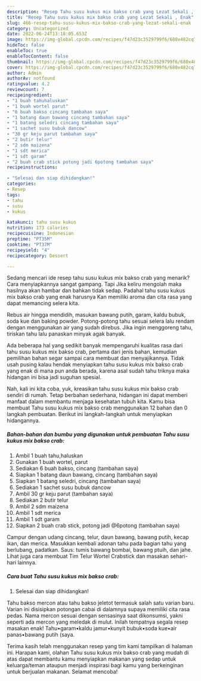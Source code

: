 ```yaml
---
description: "Resep Tahu susu kukus mix bakso crab yang Lezat Sekali , Enak"
title: "Resep Tahu susu kukus mix bakso crab yang Lezat Sekali , Enak"
slug: 466-resep-tahu-susu-kukus-mix-bakso-crab-yang-lezat-sekali-enak
category: Uncategorized
date: 2022-06-24T13:18:05.653Z
image: https://img-global.cpcdn.com/recipes/f47d23c3529799f6/680x482cq70/tahu-susu-kukus-mix-bakso-crab-foto-resep-utama.jpg
hideToc: false
enableToc: true
enableTocContent: false
thumbnail: https://img-global.cpcdn.com/recipes/f47d23c3529799f6/680x482cq70/tahu-susu-kukus-mix-bakso-crab-foto-resep-utama.jpg
cover: https://img-global.cpcdn.com/recipes/f47d23c3529799f6/680x482cq70/tahu-susu-kukus-mix-bakso-crab-foto-resep-utama.jpg
author: Admin
authorAv: notfound
ratingvalue: 4.2
reviewcount: 7
recipeingredient:
- "1 buah tahuhaluskan"
- "1 buah wortel parut"
- "6 buah bakso cincang tambahan saya"
- "1 batang daun bawang cincang tambahan saya"
- "1 batang seledri cincang tambahan saya"
- "1 sachet susu bubuk dancow"
- "30 gr keju parut tambahan saya"
- "2 butir telur"
- "2 sdm maizena"
- "1 sdt merica"
- "1 sdt garam"
- "2 buah crab stick potong jadi 6potong tambahan saya"
recipeinstructions:

- "Selesai dan siap dihidangkan!"
categories:
- Resep
tags:
- tahu
- susu
- kukus

katakunci: tahu susu kukus 
nutrition: 173 calories
recipecuisine: Indonesian
preptime: "PT35M"
cooktime: "PT37M"
recipeyield: "4"
recipecategory: Dessert

---
```



Sedang mencari ide resep tahu susu kukus mix bakso crab yang menarik? Cara menyiapkannya sangat gampang. Tapi Jika keliru mengolah maka hasilnya akan hambar dan bahkan tidak sedap. Padahal tahu susu kukus mix bakso crab yang enak harusnya Kan memiliki aroma dan cita rasa yang dapat memancing selera kita.


Rebus air hingga mendidih, masukan bawang putih, garam, kaldu bubuk, soda kue dan baking powder. Potong-potong tahu sesuai selera lalu rendam dengan menggunakan air yang sudah direbus. Jika ingin menggoreng tahu, tiriskan tahu lalu panaskan minyak agak banyak.

Ada beberapa hal yang sedikit banyak mempengaruhi kualitas rasa dari tahu susu kukus mix bakso crab, pertama dari jenis bahan, kemudian pemilihan bahan segar sampai cara membuat dan menyajikannya. Tidak usah pusing kalau hendak menyiapkan tahu susu kukus mix bakso crab yang enak di mana pun anda berada, karena asal sudah tahu triknya maka hidangan ini bisa jadi suguhan spesial.


Nah, kali ini kita coba, yuk, kreasikan tahu susu kukus mix bakso crab sendiri di rumah. Tetap berbahan sederhana, hidangan ini dapat memberi manfaat dalam membantu menjaga kesehatan tubuh kita. Kamu bisa membuat Tahu susu kukus mix bakso crab menggunakan 12 bahan dan 0 langkah pembuatan. Berikut ini langkah-langkah untuk menyiapkan hidangannya.

<!--inarticleads1-->

##### Bahan-bahan dan bumbu yang digunakan untuk pembuatan Tahu susu kukus mix bakso crab:

1. Ambil 1 buah tahu,haluskan
1. Gunakan 1 buah wortel, parut
1. Sediakan 6 buah bakso, cincang (tambahan saya)
1. Siapkan 1 batang daun bawang, cincang (tambahan saya)
1. Siapkan 1 batang seledri, cincang (tambahan saya)
1. Sediakan 1 sachet susu bubuk dancow
1. Ambil 30 gr keju parut (tambahan saya)
1. Sediakan 2 butir telur
1. Ambil 2 sdm maizena
1. Ambil 1 sdt merica
1. Ambil 1 sdt garam
1. Siapkan 2 buah crab stick, potong jadi @6potong (tambahan saya)


Campur dengan udang cincang, telur, daun bawang, bawang putih, kecap ikan, dan merica. Masukkan kembali adonan tahu pada bagian tahu yang berlubang, padatkan. Saus: tumis bawang bombai, bawang ptuih, dan jahe. Lihat juga cara membuat Tim Telur Wortel Crabstick dan masakan sehari-hari lainnya. 

<!--inarticleads2-->

##### Cara buat Tahu susu kukus mix bakso crab:


1. Selesai dan siap dihidangkan!

Tahu bakso mercon atau tahu bakso jeletot termasuk salah satu varian baru. Varian ini disisipkan potongan cabai di dalamnya supaya memiliki cita rasa pedas. Nama mercon sesuai dengan sensasinya saat dikonsumsi, yakni seperti ada mercon yang meledak di mulut. Inilah tempatnya segala resep masakan enak! Tahu•garam•kaldu jamur•kunyit bubuk•soda kue•air panas•bawang putih (saya. 

Terima kasih telah menggunakan resep yang tim kami tampilkan di halaman ini. Harapan kami, olahan Tahu susu kukus mix bakso crab yang mudah di atas dapat membantu kamu menyiapkan makanan yang sedap untuk keluarga/teman ataupun menjadi inspirasi bagi kamu yang berkeinginan untuk berjualan makanan. Selamat mencoba!
